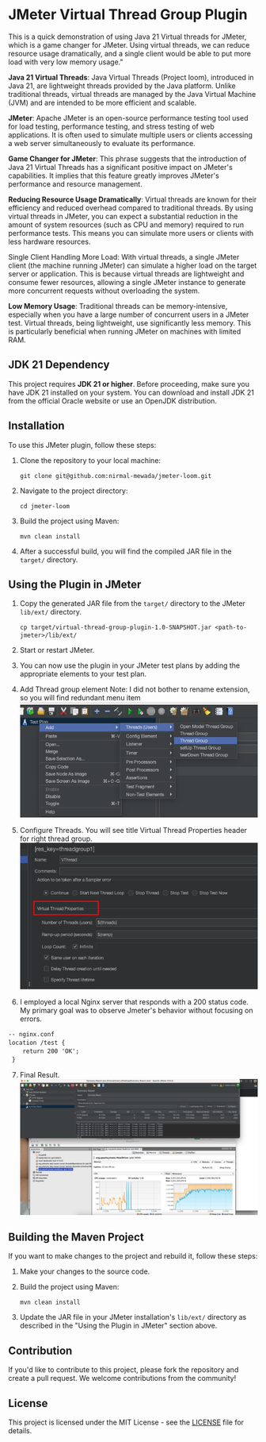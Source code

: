 
# JMeter Virtual Thread Group Plugin 

This is a quick demonstration of using Java 21 Virtual threads for JMeter, which is a game changer for JMeter. Using virtual threads, we can reduce resource usage dramatically, and a single client would be able to put more load with very low memory usage."

**Java 21 Virtual Threads**: Java Virtual Threads (Project loom), introduced in Java 21, are lightweight threads provided by the Java platform. Unlike traditional threads, virtual threads are managed by the Java Virtual Machine (JVM) and are intended to be more efficient and scalable.

**JMeter**: Apache JMeter is an open-source performance testing tool used for load testing, performance testing, and stress testing of web applications. It is often used to simulate multiple users or clients accessing a web server simultaneously to evaluate its performance.

**Game Changer for JMeter**: This phrase suggests that the introduction of Java 21 Virtual Threads has a significant positive impact on JMeter's capabilities. It implies that this feature greatly improves JMeter's performance and resource management.

**Reducing Resource Usage Dramatically**: Virtual threads are known for their efficiency and reduced overhead compared to traditional threads. By using virtual threads in JMeter, you can expect a substantial reduction in the amount of system resources (such as CPU and memory) required to run performance tests. This means you can simulate more users or clients with less hardware resources.

Single Client Handling More Load: With virtual threads, a single JMeter client (the machine running JMeter) can simulate a higher load on the target server or application. This is because virtual threads are lightweight and consume fewer resources, allowing a single JMeter instance to generate more concurrent requests without overloading the system.

**Low Memory Usage**: Traditional threads can be memory-intensive, especially when you have a large number of concurrent users in a JMeter test. Virtual threads, being lightweight, use significantly less memory. This is particularly beneficial when running JMeter on machines with limited RAM. 


## JDK 21 Dependency

This project requires **JDK 21 or higher**. Before proceeding, make sure you have JDK 21 installed on your system. You can download and install JDK 21 from the official Oracle website or use an OpenJDK distribution.

## Installation

To use this JMeter plugin, follow these steps:

1. Clone the repository to your local machine:
   ```shell
   git clone git@github.com:nirmal-mewada/jmeter-loom.git
   ```

2. Navigate to the project directory:
   ```shell
   cd jmeter-loom
   ```

3. Build the project using Maven:
   ```shell
   mvn clean install
   ```

4. After a successful build, you will find the compiled JAR file in the `target/` directory.

## Using the Plugin in JMeter

1. Copy the generated JAR file from the `target/` directory to the JMeter `lib/ext/` directory.
   ```shell
   cp target/virtual-thread-group-plugin-1.0-SNAPSHOT.jar <path-to-jmeter>/lib/ext/
   ```

2. Start or restart JMeter.

3. You can now use the plugin in your JMeter test plans by adding the appropriate elements to your test plan.

4. Add Thread group element Note: I did not bother to rename extension, so you will find redundant menu item
![Alt Text](screenshots/Menu.png)
5. Configure Threads. You will see title Virtual Thread Properties header for right thread group. 
![Alt Text](screenshots/ThreadProps.png)
6. I employed a local Nginx server that responds with a 200 status code. My primary goal was to observe Jmeter's behavior without focusing on errors.

```markdown
-- nginx.conf 
location /test {
    return 200 'OK';
 }
```

7. Final Result.
![Alt Text](screenshots/Result.png)



## Building the Maven Project

If you want to make changes to the project and rebuild it, follow these steps:

1. Make your changes to the source code.

2. Build the project using Maven:
   ```shell
   mvn clean install
   ```

3. Update the JAR file in your JMeter installation's `lib/ext/` directory as described in the "Using the Plugin in JMeter" section above.

## Contribution

If you'd like to contribute to this project, please fork the repository and create a pull request. We welcome contributions from the community!

## License

This project is licensed under the MIT License - see the [LICENSE](LICENSE) file for details.
```
